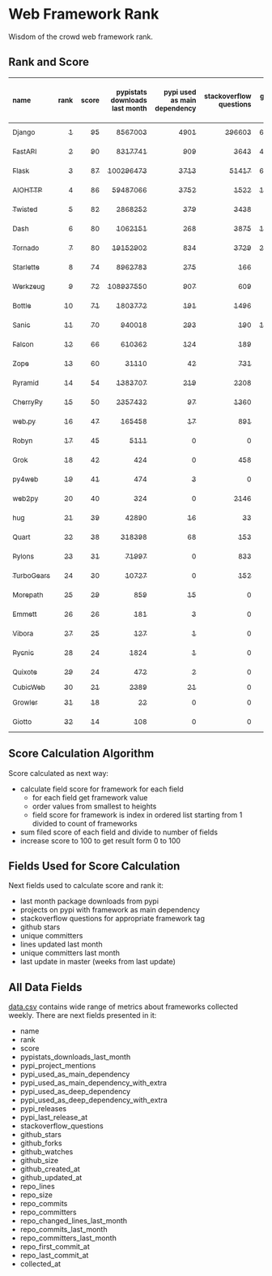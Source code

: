 # Web Framework Rank
Wisdom of the crowd web framework rank.

## Rank and Score
<sub>name</sub> | <sub>rank</sub> | <sub>score</sub> | <sub>pypistats downloads last month</sub> | <sub>pypi used as main dependency</sub> | <sub>stackoverflow questions</sub> | <sub>github stars</sub> | <sub>repo unique committers</sub> | <sub>repo changed lines last month</sub> | <sub>repo unique committers last month</sub> | <sub>repo last commit</sub>
:--- | ---: | ---: | ---: | ---: | ---: | ---: | ---: | ---: | ---: | ---:
[<sub>Django</sub>](https://github.com/django/django "first commit: 2005-07-13") | [<sub>1</sub>](# "  +0 last week") | [<sub>95</sub>](# "  +1 last week") | [<sub>8567003</sub>](# "  #6 in pypistats downloads last month +0.83% last week") | [<sub>4901</sub>](# "  #1 in pypi used as main dependency +0.41% last week") | [<sub>296603</sub>](# "  #1 in stackoverflow questions +0.13% last week") | [<sub>66176</sub>](# "  #1 in github stars +0.23% last week") | [<sub>2750</sub>](# "  #1 in repo unique committers +0.22% last week") | [<sub>3748</sub>](# "▲ #3 in repo changed lines last month +6.33% last week") | [<sub>32</sub>](# "  #2 in repo unique committers last month -3.03% last week") | [<sub>2022-09-09</sub>](# "▲ #2 in repo last commit 1 week ago")
[<sub>FastAPI</sub>](https://github.com/tiangolo/fastapi "first commit: 2018-12-05; uses: Starlette") | [<sub>2</sub>](# "▲ +1 last week") | [<sub>90</sub>](# "▲ -1 last week") | [<sub>8317741</sub>](# "  #7 in pypistats downloads last month +2.54% last week") | [<sub>909</sub>](# "▲ #4 in pypi used as main dependency +1.68% last week") | [<sub>3643</sub>](# "  #5 in stackoverflow questions +1.28% last week") | [<sub>49289</sub>](# "  #3 in github stars +0.79% last week") | [<sub>398</sub>](# "  #6 in repo unique committers +3.11% last week") | [<sub>4527</sub>](# "▲ #2 in repo changed lines last month +25.19% last week") | [<sub>75</sub>](# "  #1 in repo unique committers last month +22.95% last week") | [<sub>2022-09-08</sub>](# "▼ #2 in repo last commit 1 week ago")
[<sub>Flask</sub>](https://github.com/pallets/flask "first commit: 2010-04-06; uses: Werkzeug") | [<sub>3</sub>](# "▼ -1 last week") | [<sub>87</sub>](# "▼ -5 last week") | [<sub>100296473</sub>](# "  #2 in pypistats downloads last month +3.94% last week") | [<sub>3713</sub>](# "  #3 in pypi used as main dependency +0.57% last week") | [<sub>51417</sub>](# "  #2 in stackoverflow questions +0.08% last week") | [<sub>60489</sub>](# "  #2 in github stars +0.1% last week") | [<sub>808</sub>](# "  #2 in repo unique committers +0.0% last week") | [<sub>89</sub>](# "▼ #14 in repo changed lines last month -94.45% last week") | [<sub>7</sub>](# "▼ #5 in repo unique committers last month -22.22% last week") | [<sub>2022-09-02</sub>](# "▼ #10 in repo last commit 2 weeks ago")
[<sub>AIOHTTP</sub>](https://github.com/aio-libs/aiohttp "first commit: 2013-10-01") | [<sub>4</sub>](# "▲ +1 last week") | [<sub>86</sub>](# "▲ +3 last week") | [<sub>59487066</sub>](# "  #3 in pypistats downloads last month +6.29% last week") | [<sub>3752</sub>](# "  #2 in pypi used as main dependency +0.46% last week") | [<sub>1522</sub>](# "  #9 in stackoverflow questions +0.33% last week") | [<sub>12805</sub>](# "  #7 in github stars +0.21% last week") | [<sub>669</sub>](# "  #3 in repo unique committers +0.0% last week") | [<sub>1878</sub>](# "▲ #5 in repo changed lines last month +794.29% last week") | [<sub>3</sub>](# "▼ #9 in repo unique committers last month -25.0% last week") | [<sub>2022-09-08</sub>](# "▲ #2 in repo last commit 1 week ago")
[<sub>Twisted</sub>](https://github.com/twisted/twisted "first commit: 2001-07-09") | [<sub>5</sub>](# "▲ +1 last week") | [<sub>82</sub>](# "▲ +2 last week") | [<sub>2868252</sub>](# "  #8 in pypistats downloads last month +2.52% last week") | [<sub>379</sub>](# "  #7 in pypi used as main dependency +0.26% last week") | [<sub>3438</sub>](# "  #6 in stackoverflow questions +0.03% last week") | [<sub>4739</sub>](# "  #15 in github stars +0.23% last week") | [<sub>288</sub>](# "  #9 in repo unique committers +0.7% last week") | [<sub>12334</sub>](# "  #1 in repo changed lines last month +66.32% last week") | [<sub>9</sub>](# "▲ #3 in repo unique committers last month +50.0% last week") | [<sub>2022-09-09</sub>](# "▲ #2 in repo last commit 1 week ago")
[<sub>Dash</sub>](https://github.com/plotly/dash "first commit: 2015-04-10") | [<sub>6</sub>](# "▲ +2 last week") | [<sub>80</sub>](# "▲ +6 last week") | [<sub>1062151</sub>](# "  #12 in pypistats downloads last month +4.69% last week") | [<sub>268</sub>](# "  #10 in pypi used as main dependency +0.0% last week") | [<sub>3875</sub>](# "  #3 in stackoverflow questions +0.31% last week") | [<sub>17284</sub>](# "  #5 in github stars +0.24% last week") | [<sub>149</sub>](# "  #15 in repo unique committers +2.05% last week") | [<sub>2735</sub>](# "▲ #4 in repo changed lines last month +63.77% last week") | [<sub>8</sub>](# "▲ #4 in repo unique committers last month +166.67% last week") | [<sub>2022-09-08</sub>](# "▲ #2 in repo last commit 1 week ago")
[<sub>Tornado</sub>](https://github.com/tornadoweb/tornado "first commit: 2009-09-09") | [<sub>7</sub>](# "  +0 last week") | [<sub>80</sub>](# "  +0 last week") | [<sub>19152902</sub>](# "  #4 in pypistats downloads last month +0.96% last week") | [<sub>834</sub>](# "  #6 in pypi used as main dependency +0.48% last week") | [<sub>3729</sub>](# "  #4 in stackoverflow questions +0.03% last week") | [<sub>20731</sub>](# "  #4 in github stars +0.05% last week") | [<sub>443</sub>](# "  #5 in repo unique committers +0.0% last week") | [<sub>189</sub>](# "▲ #13 in repo changed lines last month +0.0% last week") | [<sub>4</sub>](# "▲ #7 in repo unique committers last month +0.0% last week") | [<sub>2022-08-26</sub>](# "▼ #15 in repo last commit 3 weeks ago")
[<sub>Starlette</sub>](https://github.com/encode/starlette "first commit: 2018-06-25; used by: FastAPI") | [<sub>8</sub>](# "▲ +1 last week") | [<sub>74</sub>](# "▲ +1 last week") | [<sub>8962783</sub>](# "  #5 in pypistats downloads last month +0.74% last week") | [<sub>275</sub>](# "  #9 in pypi used as main dependency +1.85% last week") | [<sub>166</sub>](# "  #19 in stackoverflow questions +1.84% last week") | [<sub>7366</sub>](# "  #10 in github stars +0.37% last week") | [<sub>220</sub>](# "  #12 in repo unique committers +0.46% last week") | [<sub>1086</sub>](# "▲ #8 in repo changed lines last month +74.04% last week") | [<sub>5</sub>](# "▼ #6 in repo unique committers last month -16.67% last week") | [<sub>2022-09-08</sub>](# "▲ #2 in repo last commit 1 week ago")
[<sub>Werkzeug</sub>](https://github.com/pallets/werkzeug "first commit: 2007-05-04; used by: Flask and Quart") | [<sub>9</sub>](# "▼ -5 last week") | [<sub>72</sub>](# "▼ -11 last week") | [<sub>108937550</sub>](# "  #1 in pypistats downloads last month +5.2% last week") | [<sub>907</sub>](# "▼ #5 in pypi used as main dependency +0.55% last week") | [<sub>609</sub>](# "  #15 in stackoverflow questions +0.0% last week") | [<sub>6171</sub>](# "  #12 in github stars +0.05% last week") | [<sub>468</sub>](# "  #4 in repo unique committers +0.0% last week") | [<sub>2</sub>](# "▼ #16 in repo changed lines last month -99.96% last week") | [<sub>1</sub>](# "▼ #15 in repo unique committers last month -80.0% last week") | [<sub>2022-09-01</sub>](# "▼ #10 in repo last commit 2 weeks ago")
[<sub>Bottle</sub>](https://github.com/bottlepy/bottle "first commit: 2009-06-30") | [<sub>10</sub>](# "▲ +2 last week") | [<sub>71</sub>](# "▲ +13 last week") | [<sub>1803772</sub>](# "  #10 in pypistats downloads last month -1.7% last week") | [<sub>191</sub>](# "  #12 in pypi used as main dependency +0.0% last week") | [<sub>1496</sub>](# "  #10 in stackoverflow questions -0.13% last week") | [<sub>7730</sub>](# "  #9 in github stars +0.12% last week") | [<sub>231</sub>](# "  #11 in repo unique committers +0.87% last week") | [<sub>18</sub>](# "▲ #15 in repo changed lines last month +100% last week") | [<sub>3</sub>](# "▲ #9 in repo unique committers last month +100% last week") | [<sub>2022-09-05</sub>](# "▲ #2 in repo last commit 1 week ago")
[<sub>Sanic</sub>](https://github.com/sanic-org/sanic "first commit: 2016-05-26") | [<sub>11</sub>](# "▼ -1 last week") | [<sub>70</sub>](# "▼ -2 last week") | [<sub>940018</sub>](# "  #13 in pypistats downloads last month -1.31% last week") | [<sub>293</sub>](# "  #8 in pypi used as main dependency +1.03% last week") | [<sub>190</sub>](# "  #17 in stackoverflow questions +0.0% last week") | [<sub>16449</sub>](# "  #6 in github stars +0.11% last week") | [<sub>355</sub>](# "  #8 in repo unique committers +0.0% last week") | [<sub>283</sub>](# "  #11 in repo changed lines last month -34.49% last week") | [<sub>3</sub>](# "▲ #9 in repo unique committers last month +0.0% last week") | [<sub>2022-08-29</sub>](# "▼ #10 in repo last commit 2 weeks ago")
[<sub>Falcon</sub>](https://github.com/falconry/falcon "first commit: 2012-12-06; used by: hug") | [<sub>12</sub>](# "▼ -1 last week") | [<sub>66</sub>](# "▼ -3 last week") | [<sub>610362</sub>](# "  #14 in pypistats downloads last month +1.74% last week") | [<sub>124</sub>](# "  #13 in pypi used as main dependency +0.0% last week") | [<sub>189</sub>](# "  #18 in stackoverflow questions +0.0% last week") | [<sub>8873</sub>](# "  #8 in github stars +0.09% last week") | [<sub>199</sub>](# "  #13 in repo unique committers +0.0% last week") | [<sub>753</sub>](# "  #9 in repo changed lines last month -23.08% last week") | [<sub>4</sub>](# "▼ #7 in repo unique committers last month -33.33% last week") | [<sub>2022-08-31</sub>](# "▼ #10 in repo last commit 2 weeks ago")
[<sub>Zope</sub>](https://github.com/zopefoundation/Zope "first commit: 1996-06-17") | [<sub>13</sub>](# "▲ +1 last week") | [<sub>60</sub>](# "▲ +7 last week") | [<sub>31110</sub>](# "  #19 in pypistats downloads last month +19.15% last week") | [<sub>42</sub>](# "  #16 in pypi used as main dependency +0.0% last week") | [<sub>731</sub>](# "  #14 in stackoverflow questions +0.0% last week") | [<sub>296</sub>](# "  #24 in github stars +0.0% last week") | [<sub>172</sub>](# "  #14 in repo unique committers +0.0% last week") | [<sub>241</sub>](# "▲ #12 in repo changed lines last month +170.79% last week") | [<sub>3</sub>](# "▲ #9 in repo unique committers last month +50.0% last week") | [<sub>2022-09-10</sub>](# "▲ #1 in repo last commit 1 week ago")
[<sub>Pyramid</sub>](https://github.com/Pylons/pyramid "first commit: 2008-07-04; used by: CubicWeb") | [<sub>14</sub>](# "▼ -1 last week") | [<sub>54</sub>](# "▼ +0 last week") | [<sub>1383707</sub>](# "  #11 in pypistats downloads last month -2.96% last week") | [<sub>219</sub>](# "  #11 in pypi used as main dependency +0.0% last week") | [<sub>2208</sub>](# "  #7 in stackoverflow questions +0.0% last week") | [<sub>3694</sub>](# "  #16 in github stars +0.03% last week") | [<sub>358</sub>](# "  #7 in repo unique committers +0.0% last week") | [<sub>0</sub>](# "▼ #17 in repo changed lines last month +100% last week") | [<sub>0</sub>](# "▼ #17 in repo unique committers last month +100% last week") | [<sub>2022-03-13</sub>](# "  #25 in repo last commit 26 weeks ago")
[<sub>CherryPy</sub>](https://github.com/cherrypy/cherrypy "first commit: 2004-11-20") | [<sub>15</sub>](# "  +0 last week") | [<sub>50</sub>](# "  -1 last week") | [<sub>2357432</sub>](# "  #9 in pypistats downloads last month +16.86% last week") | [<sub>97</sub>](# "  #14 in pypi used as main dependency +1.04% last week") | [<sub>1360</sub>](# "  #11 in stackoverflow questions +0.0% last week") | [<sub>1582</sub>](# "  #18 in github stars +0.13% last week") | [<sub>145</sub>](# "  #16 in repo unique committers +0.0% last week") | [<sub>0</sub>](# "▼ #17 in repo changed lines last month +100% last week") | [<sub>0</sub>](# "▼ #17 in repo unique committers last month +100% last week") | [<sub>2022-07-17</sub>](# "  #18 in repo last commit 8 weeks ago")
[<sub>web.py</sub>](https://github.com/webpy/webpy "first commit: 1970-01-01") | [<sub>16</sub>](# "  +0 last week") | [<sub>47</sub>](# "  -1 last week") | [<sub>165458</sub>](# "  #16 in pypistats downloads last month -0.45% last week") | [<sub>17</sub>](# "  #18 in pypi used as main dependency +0.0% last week") | [<sub>891</sub>](# "  #12 in stackoverflow questions +0.0% last week") | [<sub>5727</sub>](# "  #13 in github stars +0.0% last week") | [<sub>94</sub>](# "  #18 in repo unique committers +0.0% last week") | [<sub>0</sub>](# "▼ #17 in repo changed lines last month +100% last week") | [<sub>0</sub>](# "▼ #17 in repo unique committers last month +100% last week") | [<sub>2022-07-31</sub>](# "▼ #17 in repo last commit 6 weeks ago")
[<sub>Robyn</sub>](https://github.com/sansyrox/robyn "first commit: 2021-05-22") | [<sub>17</sub>](# "  +0 last week") | [<sub>45</sub>](# "  -1 last week") | [<sub>5111</sub>](# "  #21 in pypistats downloads last month +3.48% last week") | [<sub>0</sub>](# "  #26 in pypi used as main dependency +100% last week") | [<sub>0</sub>](# "  #23 in stackoverflow questions +100% last week") | [<sub>1495</sub>](# "  #19 in github stars +0.67% last week") | [<sub>21</sub>](# "  #27 in repo unique committers +0.0% last week") | [<sub>1509</sub>](# "  #7 in repo changed lines last month -9.31% last week") | [<sub>2</sub>](# "▼ #13 in repo unique committers last month +0.0% last week") | [<sub>2022-09-03</sub>](# "▼ #2 in repo last commit 2 weeks ago")
[<sub>Grok</sub>](https://github.com/zopefoundation/grok "first commit: 2006-10-14") | [<sub>18</sub>](# "  +0 last week") | [<sub>42</sub>](# "  -2 last week") | [<sub>424</sub>](# "▲ #27 in pypistats downloads last month +28.88% last week") | [<sub>0</sub>](# "  #26 in pypi used as main dependency +100% last week") | [<sub>458</sub>](# "  #16 in stackoverflow questions +0.22% last week") | [<sub>20</sub>](# "  #30 in github stars +0.0% last week") | [<sub>41</sub>](# "  #21 in repo unique committers +0.0% last week") | [<sub>1826</sub>](# "▼ #6 in repo changed lines last month +0.0% last week") | [<sub>1</sub>](# "  #15 in repo unique committers last month +0.0% last week") | [<sub>2022-09-01</sub>](# "▼ #10 in repo last commit 2 weeks ago")
[<sub>py4web</sub>](https://github.com/web2py/py4web "first commit: 2019-03-25") | [<sub>19</sub>](# "  +0 last week") | [<sub>41</sub>](# "  +0 last week") | [<sub>474</sub>](# "  #25 in pypistats downloads last month -13.82% last week") | [<sub>3</sub>](# "  #21 in pypi used as main dependency +0.0% last week") | [<sub>0</sub>](# "  #23 in stackoverflow questions +100% last week") | [<sub>183</sub>](# "  #26 in github stars +0.0% last week") | [<sub>62</sub>](# "  #20 in repo unique committers +0.0% last week") | [<sub>420</sub>](# "▲ #10 in repo changed lines last month -2.1% last week") | [<sub>2</sub>](# "▼ #13 in repo unique committers last month +0.0% last week") | [<sub>2022-08-15</sub>](# "▼ #16 in repo last commit 4 weeks ago")
[<sub>web2py</sub>](https://github.com/web2py/web2py "first commit: 2011-11-23") | [<sub>20</sub>](# "  +0 last week") | [<sub>40</sub>](# "  -1 last week") | [<sub>324</sub>](# "▼ #28 in pypistats downloads last month -3.28% last week") | [<sub>0</sub>](# "  #26 in pypi used as main dependency +100% last week") | [<sub>2146</sub>](# "  #8 in stackoverflow questions +0.05% last week") | [<sub>2009</sub>](# "  #17 in github stars +0.05% last week") | [<sub>271</sub>](# "  #10 in repo unique committers +0.0% last week") | [<sub>0</sub>](# "▼ #17 in repo changed lines last month +100% last week") | [<sub>0</sub>](# "▼ #17 in repo unique committers last month +100% last week") | [<sub>2022-06-04</sub>](# "  #21 in repo last commit 15 weeks ago")
[<sub>hug</sub>](https://github.com/hugapi/hug "first commit: 2015-07-17; uses: Falcon") | [<sub>21</sub>](# "  +0 last week") | [<sub>39</sub>](# "  -1 last week") | [<sub>42890</sub>](# "  #18 in pypistats downloads last month +6.11% last week") | [<sub>16</sub>](# "  #19 in pypi used as main dependency +0.0% last week") | [<sub>33</sub>](# "  #22 in stackoverflow questions +0.0% last week") | [<sub>6653</sub>](# "  #11 in github stars +0.08% last week") | [<sub>123</sub>](# "  #17 in repo unique committers +0.0% last week") | [<sub>0</sub>](# "▼ #17 in repo changed lines last month +100% last week") | [<sub>0</sub>](# "▼ #17 in repo unique committers last month +100% last week") | [<sub>2020-08-10</sub>](# "  #27 in repo last commit 109 weeks ago")
[<sub>Quart</sub>](https://gitlab.com/pgjones/quart "first commit: 2017-05-14; uses: Werkzeug") | [<sub>22</sub>](# "  +0 last week") | [<sub>38</sub>](# "  +0 last week") | [<sub>318398</sub>](# "  #15 in pypistats downloads last month +7.47% last week") | [<sub>68</sub>](# "  #15 in pypi used as main dependency +1.49% last week") | [<sub>153</sub>](# "  #20 in stackoverflow questions +0.66% last week") | [<sub>1</sub>](# "  #31 in github stars +0.0% last week") | [<sub>69</sub>](# "  #19 in repo unique committers +0.0% last week") | [<sub>0</sub>](# "▼ #17 in repo changed lines last month +100% last week") | [<sub>0</sub>](# "▼ #17 in repo unique committers last month +100% last week") | [<sub>2022-07-04</sub>](# "  #19 in repo last commit 10 weeks ago")
[<sub>Pylons</sub>](https://github.com/Pylons/pylons "first commit: 2006-02-18") | [<sub>23</sub>](# "  +0 last week") | [<sub>31</sub>](# "  +0 last week") | [<sub>71997</sub>](# "  #17 in pypistats downloads last month +7.58% last week") | [<sub>0</sub>](# "  #26 in pypi used as main dependency +100% last week") | [<sub>833</sub>](# "  #13 in stackoverflow questions +0.12% last week") | [<sub>220</sub>](# "  #25 in github stars +0.46% last week") | [<sub>36</sub>](# "  #22 in repo unique committers +0.0% last week") | [<sub>0</sub>](# "▼ #17 in repo changed lines last month +100% last week") | [<sub>0</sub>](# "▼ #17 in repo unique committers last month +100% last week") | [<sub>2018-01-12</sub>](# "  #30 in repo last commit 244 weeks ago")
[<sub>TurboGears</sub>](https://github.com/TurboGears/tg2 "first commit: 2007-06-27") | [<sub>24</sub>](# "  +0 last week") | [<sub>30</sub>](# "  +0 last week") | [<sub>10727</sub>](# "  #20 in pypistats downloads last month -3.81% last week") | [<sub>0</sub>](# "  #26 in pypi used as main dependency +100% last week") | [<sub>152</sub>](# "▼ #21 in stackoverflow questions +0.0% last week") | [<sub>777</sub>](# "  #20 in github stars +0.13% last week") | [<sub>35</sub>](# "  #23 in repo unique committers +0.0% last week") | [<sub>0</sub>](# "▼ #17 in repo changed lines last month +100% last week") | [<sub>0</sub>](# "▼ #17 in repo unique committers last month +100% last week") | [<sub>2021-05-26</sub>](# "  #26 in repo last commit 68 weeks ago")
[<sub>Morepath</sub>](https://github.com/morepath/morepath "first commit: 2013-07-17") | [<sub>25</sub>](# "  +0 last week") | [<sub>29</sub>](# "  +0 last week") | [<sub>859</sub>](# "  #24 in pypistats downloads last month +24.49% last week") | [<sub>15</sub>](# "  #20 in pypi used as main dependency +0.0% last week") | [<sub>0</sub>](# "  #23 in stackoverflow questions +100% last week") | [<sub>395</sub>](# "  #23 in github stars +0.0% last week") | [<sub>28</sub>](# "  #24 in repo unique committers +0.0% last week") | [<sub>0</sub>](# "▼ #17 in repo changed lines last month +100% last week") | [<sub>0</sub>](# "▼ #17 in repo unique committers last month +100% last week") | [<sub>2022-05-29</sub>](# "  #22 in repo last commit 15 weeks ago")
[<sub>Emmett</sub>](https://github.com/emmett-framework/emmett "first commit: 2014-10-22") | [<sub>26</sub>](# "  +0 last week") | [<sub>26</sub>](# "  -1 last week") | [<sub>181</sub>](# "  #29 in pypistats downloads last month +9.04% last week") | [<sub>3</sub>](# "  #21 in pypi used as main dependency +0.0% last week") | [<sub>0</sub>](# "  #23 in stackoverflow questions +100% last week") | [<sub>775</sub>](# "  #21 in github stars +0.0% last week") | [<sub>22</sub>](# "  #26 in repo unique committers +0.0% last week") | [<sub>0</sub>](# "▼ #17 in repo changed lines last month +100% last week") | [<sub>0</sub>](# "▼ #17 in repo unique committers last month +100% last week") | [<sub>2022-05-20</sub>](# "  #23 in repo last commit 17 weeks ago")
[<sub>Vibora</sub>](https://github.com/vibora-io/vibora "first commit: 2018-06-13") | [<sub>27</sub>](# "  +0 last week") | [<sub>25</sub>](# "  -1 last week") | [<sub>127</sub>](# "  #30 in pypistats downloads last month -3.79% last week") | [<sub>1</sub>](# "  #24 in pypi used as main dependency +0.0% last week") | [<sub>0</sub>](# "  #23 in stackoverflow questions +100% last week") | [<sub>5716</sub>](# "  #14 in github stars -0.03% last week") | [<sub>27</sub>](# "  #25 in repo unique committers +0.0% last week") | [<sub>0</sub>](# "▼ #17 in repo changed lines last month +100% last week") | [<sub>0</sub>](# "▼ #17 in repo unique committers last month +100% last week") | [<sub>2019-02-11</sub>](# "  #29 in repo last commit 187 weeks ago")
[<sub>Pycnic</sub>](https://github.com/nullism/pycnic "first commit: 2015-11-04") | [<sub>28</sub>](# "▲ +1 last week") | [<sub>24</sub>](# "▲ +0 last week") | [<sub>1824</sub>](# "  #23 in pypistats downloads last month +1.33% last week") | [<sub>1</sub>](# "  #24 in pypi used as main dependency +0.0% last week") | [<sub>0</sub>](# "  #23 in stackoverflow questions +100% last week") | [<sub>156</sub>](# "  #27 in github stars +0.0% last week") | [<sub>11</sub>](# "  #28 in repo unique committers +0.0% last week") | [<sub>0</sub>](# "▼ #17 in repo changed lines last month +100% last week") | [<sub>0</sub>](# "▼ #17 in repo unique committers last month +100% last week") | [<sub>2022-04-05</sub>](# "  #24 in repo last commit 23 weeks ago")
[<sub>Quixote</sub>](https://github.com/nascheme/quixote "first commit: 2006-03-16") | [<sub>29</sub>](# "▼ -1 last week") | [<sub>24</sub>](# "▼ +0 last week") | [<sub>472</sub>](# "  #26 in pypistats downloads last month -5.03% last week") | [<sub>2</sub>](# "  #23 in pypi used as main dependency +0.0% last week") | [<sub>0</sub>](# "  #23 in stackoverflow questions +100% last week") | [<sub>80</sub>](# "  #28 in github stars +0.0% last week") | [<sub>6</sub>](# "  #29 in repo unique committers +0.0% last week") | [<sub>0</sub>](# "▼ #17 in repo changed lines last month +100% last week") | [<sub>0</sub>](# "▼ #17 in repo unique committers last month +100% last week") | [<sub>2022-06-23</sub>](# "  #20 in repo last commit 12 weeks ago")
[<sub>CubicWeb</sub>](https://forge.extranet.logilab.fr/cubicweb/cubicweb "uses: Pyramid") | [<sub>30</sub>](# "  +0 last week") | [<sub>21</sub>](# "  +0 last week") | [<sub>2389</sub>](# "  #22 in pypistats downloads last month +12.69% last week") | [<sub>21</sub>](# "  #17 in pypi used as main dependency +0.0% last week") | [<sub>0</sub>](# "  #23 in stackoverflow questions +100% last week") | [<sub>0</sub>](# "  #32 in github stars +100% last week") | [<sub>0</sub>](# "  #32 in repo unique committers +100% last week") | [<sub>0</sub>](# "▼ #17 in repo changed lines last month +100% last week") | [<sub>0</sub>](# "▼ #17 in repo unique committers last month +100% last week") | [<sub></sub>](# "  #31 in repo last commit")
[<sub>Growler</sub>](https://github.com/pyGrowler/Growler "first commit: 2014-08-17") | [<sub>31</sub>](# "  +0 last week") | [<sub>18</sub>](# "  -1 last week") | [<sub>22</sub>](# "  #32 in pypistats downloads last month +0.0% last week") | [<sub>0</sub>](# "  #26 in pypi used as main dependency +100% last week") | [<sub>0</sub>](# "  #23 in stackoverflow questions +100% last week") | [<sub>686</sub>](# "  #22 in github stars +0.0% last week") | [<sub>6</sub>](# "  #29 in repo unique committers +0.0% last week") | [<sub>0</sub>](# "▼ #17 in repo changed lines last month +100% last week") | [<sub>0</sub>](# "▼ #17 in repo unique committers last month +100% last week") | [<sub>2020-03-08</sub>](# "  #28 in repo last commit 131 weeks ago")
[<sub>Giotto</sub>](https://github.com/priestc/giotto "first commit: 2012-02-26") | [<sub>32</sub>](# "  +0 last week") | [<sub>14</sub>](# "  +0 last week") | [<sub>108</sub>](# "  #31 in pypistats downloads last month -10.74% last week") | [<sub>0</sub>](# "  #26 in pypi used as main dependency +100% last week") | [<sub>0</sub>](# "  #23 in stackoverflow questions +100% last week") | [<sub>57</sub>](# "  #29 in github stars +0.0% last week") | [<sub>3</sub>](# "  #31 in repo unique committers +0.0% last week") | [<sub>0</sub>](# "▼ #17 in repo changed lines last month +100% last week") | [<sub>0</sub>](# "▼ #17 in repo unique committers last month +100% last week") | [<sub>2013-10-07</sub>](# "  #31 in repo last commit 466 weeks ago")

## Score Calculation Algorithm
Score calculated as next way:
- calculate field score for framework for each field
  - for each field get framework value
  - order values from smallest to heights
  - field score for framework is index in ordered list starting from 1 divided to count of frameworks
- sum filed score of each field and divide to number of fields
- increase score to 100 to get result form 0 to 100

## Fields Used for Score Calculation
Next fields used to calculate score and rank it:
- last month package downloads from pypi
- projects on pypi with framework as main dependency
- stackoverflow questions for appropriate framework tag
- github stars
- unique committers
- lines updated last month
- unique committers last month
- last update in master (weeks from last update)

## All Data Fields
[data.csv](data.csv) contains wide range of metrics about frameworks collected weekly.
There are next fields presented in it: 

- name
- rank
- score
- pypistats_downloads_last_month
- pypi_project_mentions
- pypi_used_as_main_dependency
- pypi_used_as_main_dependency_with_extra
- pypi_used_as_deep_dependency
- pypi_used_as_deep_dependency_with_extra
- pypi_releases
- pypi_last_release_at
- stackoverflow_questions
- github_stars
- github_forks
- github_watches
- github_size
- github_created_at
- github_updated_at
- repo_lines
- repo_size
- repo_commits
- repo_committers
- repo_changed_lines_last_month
- repo_commits_last_month
- repo_committers_last_month
- repo_first_commit_at
- repo_last_commit_at
- collected_at
